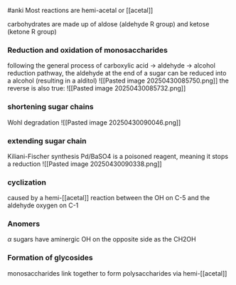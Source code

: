 #anki
Most reactions are hemi-acetal or [[acetal]]

carbohydrates are made up of aldose (aldehyde R group) and ketose (ketone R group)

### Reduction and oxidation of monosaccharides
following the general process of carboxylic acid → aldehyde → alcohol reduction pathway, the aldehyde at the end of a sugar can be reduced into a alcohol (resulting in a alditol)
![[Pasted image 20250430085750.png]]
the reverse is also true:
![[Pasted image 20250430085732.png]]

### shortening sugar chains
Wohl degradation
![[Pasted image 20250430090046.png]]
### extending sugar chain
Kiliani-Fischer synthesis 
Pd/BaSO4 is a poisoned reagent, meaning it stops a reduction
![[Pasted image 20250430090338.png]]

### cyclization

caused by a hemi-[[acetal]] reaction between the OH on C-5 and the aldehyde oxygen on C-1

### Anomers
$\alpha$ sugars have aminergic OH on the opposite side as the CH2OH

### Formation of glycosides
monosaccharides link together to form polysaccharides via hemi-[[acetal]]

